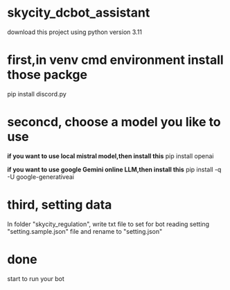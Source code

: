 # skycity_dcbot_assistant
download this project
using python version 3.11

# first,in venv cmd environment install those packge
pip install discord.py

# seconcd, choose a model you like to use
**if you want to use local mistral model,then install this**
pip install openai

**if you want to use google Gemini online LLM,then install this**
pip install -q -U google-generativeai

# third, setting data
In folder "skycity_regulation", write txt file to set for bot reading
setting "setting.sample.json" file and rename to "setting.json"

# done 
start to run your bot
